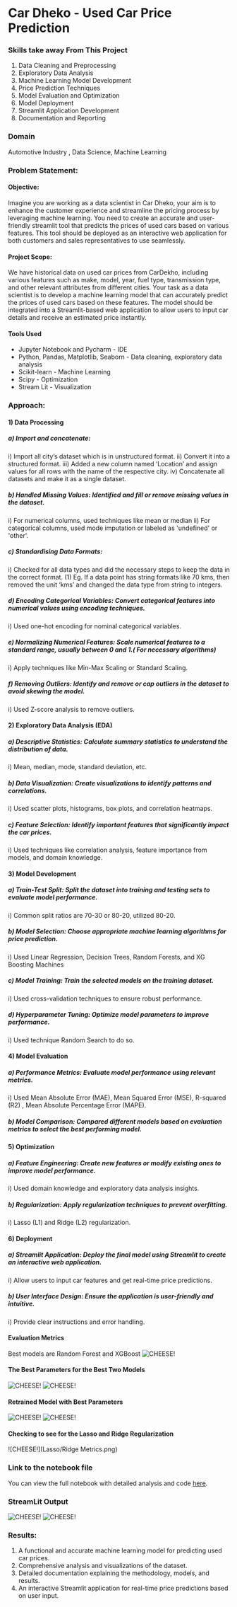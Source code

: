 # Car Dheko - Used Car Price Prediction

### Skills take away From This Project
1.	Data Cleaning and Preprocessing
2.	Exploratory Data Analysis
3.	Machine Learning Model Development
4.	Price Prediction Techniques
5.	Model Evaluation and Optimization
6.	Model Deployment
7.	Streamlit Application Development
8.	Documentation and Reporting

### Domain
Automotive Industry , Data Science, Machine Learning

### Problem Statement:

#### Objective:
Imagine you are working as a data scientist in Car Dheko, your aim is to enhance the customer experience and streamline the pricing process by leveraging machine learning. You need to create an accurate and user-friendly streamlit tool that predicts the prices of used cars based on various features. This tool should be deployed as an interactive web application for both customers and sales representatives to use seamlessly.

#### Project Scope:
We have historical data on used car prices from CarDekho, including various features such as make, model, year, fuel type, transmission type, and other relevant attributes from different cities. Your task as a data scientist is to develop a machine learning model that can accurately predict the prices of used cars based on these features. The model should be integrated into a Streamlit-based web application to allow users to input car details and receive an estimated price instantly.

#### Tools Used

- Jupyter Notebook and Pycharm - IDE
- Python, Pandas, Matplotlib, Seaborn - Data cleaning, exploratory data analysis
- Scikit-learn - Machine Learning
- Scipy - Optimization
- Stream Lit - Visualization 


### Approach:

#### 1)	 Data Processing
##### a)	Import and concatenate:
i)	Import all city’s dataset which is in unstructured format.
ii)	Convert it into a  structured format.
iii)	Added a new column named ‘Location’ and assign values for all rows with the name of the respective city.
iv)	Concatenate all datasets and make it as a single dataset.
##### b)	Handled Missing Values: Identified and fill or remove missing values in the dataset.
i)	For numerical columns, used techniques like mean or median
ii)	For categorical columns, used mode imputation or labeled as 'undefined' or 'other'.
##### c)	Standardising Data Formats:
i)	Checked for all data types and did the necessary steps to keep the data in the correct format.
(1)	Eg. If a data point has string formats like 70 kms, then removed the unit ‘kms’ and changed the data type from string to integers.
##### d)	Encoding Categorical Variables: Convert categorical features into numerical values using encoding techniques.
i)	Used one-hot encoding for nominal categorical variables.
##### e)	Normalizing Numerical Features: Scale numerical features to a standard range, usually between 0 and 1.( For necessary algorithms)
i)	Apply techniques like Min-Max Scaling or Standard Scaling.
##### f)	Removing Outliers: Identify and remove or cap outliers in the dataset to avoid skewing the model.
i)	Used Z-score analysis to remove outliers.


#### 2)	 Exploratory Data Analysis (EDA)
##### a)	Descriptive Statistics: Calculate summary statistics to understand the distribution of data.
i)	Mean, median, mode, standard deviation, etc.
##### b)	Data Visualization: Create visualizations to identify patterns and correlations.
i)	Used scatter plots, histograms, box plots, and correlation heatmaps.
##### c)	Feature Selection: Identify important features that significantly impact the car prices.
i)	Used techniques like correlation analysis, feature importance from models, and domain knowledge.

#### 3)	 Model Development
##### a)	Train-Test Split: Split the dataset into training and testing sets to evaluate model performance.
i)	Common split ratios are 70-30 or 80-20, utilized 80-20.
##### b)	Model Selection: Choose appropriate machine learning algorithms for price prediction.
i)	Used Linear Regression, Decision Trees, Random Forests, and XG Boosting Machines
##### c)	Model Training: Train the selected models on the training dataset.
i)	Used cross-validation techniques to ensure robust performance.
##### d)	Hyperparameter Tuning: Optimize model parameters to improve performance.
i)	Used technique Random Search to do so.

#### 4)	 Model Evaluation
##### a)	Performance Metrics: Evaluate model performance using relevant metrics.
i)	Used Mean Absolute Error (MAE), Mean Squared Error (MSE), R-squared (R2) , Mean Absolute Percentage Error (MAPE).
##### b)	Model Comparison: Compared different models based on evaluation metrics to select the best performing model.

#### 5)	 Optimization
##### a)	Feature Engineering: Create new features or modify existing ones to improve model performance.
i)	Used domain knowledge and exploratory data analysis insights.
##### b)	Regularization: Apply regularization techniques to prevent overfitting.
i)	Lasso (L1) and Ridge (L2) regularization.

#### 6)	 Deployment
##### a)	Streamlit Application: Deploy the final model using Streamlit to create an interactive web application.
i)	Allow users to input car features and get real-time price predictions.
##### b)	User Interface Design: Ensure the application is user-friendly and intuitive.
i)	Provide clear instructions and error handling.

#### Evaluation Metrics
Best models are Random Forest and XGBoost
![CHEESE!](EvaluationMetrics.png)

#### The Best Parameters for the Best Two Models
![CHEESE!](RandomForestBestParam.png)
![CHEESE!](XGBoostBestParam.png)

#### Retrained Model with Best Parameters
![CHEESE!](RandomForestRetrained.png)
![CHEESE!](XGboostRetrained.png)

#### Checking to see for the Lasso and Ridge Regularization
![CHEESE!](Lasso/Ridge Metrics.png)

### Link to the notebook file
You can view the full notebook with detailed analysis and code [here](./Main.ipynb).

### StreamLit Output 
![CHEESE!](Page1StremLit.png)
![CHEESE!](Page2StreamLit.png)

### Results: 
1.	A functional and accurate machine learning model for predicting used car prices.
2.	Comprehensive analysis and visualizations of the dataset.
3.	Detailed documentation explaining the methodology, models, and results.
4.	An interactive Streamlit application for real-time price predictions based on user input.


